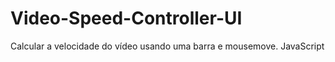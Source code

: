 # Video-Speed-Controller-UI
Calcular a velocidade do vídeo usando uma barra e mousemove. JavaScript
